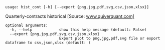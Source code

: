 ```
usage: hist_cont [-h] [--export {png,jpg,pdf,svg,csv,json,xlsx}]
```

Quarterly-contracts historical [Source: www.quiverquant.com]

```
optional arguments:
  -h, --help            show this help message (default: False)
  --export {png,jpg,pdf,svg,csv,json,xlsx}
                        Export plot to png,jpg,pdf,svg file or export dataframe to csv,json,xlsx (default: )
```
